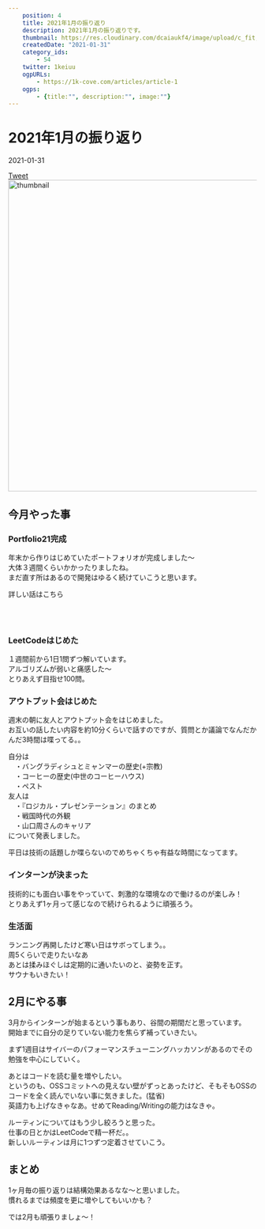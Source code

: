 ```yaml
---
    position: 4
    title: 2021年1月の振り返り
    description: 2021年1月の振り返りです。
    thumbnail: https://res.cloudinary.com/dcaiaukf4/image/upload/c_fit,co_rgb:333,l_text:Sawarabi%20Gothic_53_bold_start:2021%25E5%25B9%25B41%25E6%259C%2588%25E3%2581%25AE%25E6%258C%25AF%25E3%2582%258A%25E8%25BF%2594%25E3%2582%258A,w_1000/v1621601547/ogp_b3ezfg.jpg
    createdDate: "2021-01-31"
    category_ids: 
        - 54
    twitter: 1keiuu
    ogpURLs: 
        - https://1k-cove.com/articles/article-1
    ogps: 
        - {title:"", description:"", image:""}
---
```

# 2021年1月の振り返り

<div class="info">
    <div class="info__inner">
        <categorychips :chips="categories"></categorychips>
        <div class="created-date">
            <Icon iconName="calendar"></Icon>
            <p>2021-01-31</p>
        </div>
    </div>
    <div class="reading-time --sp">
        <Icon  iconName="clock"></Icon>
        <p id="readingTimeSp"></p>
    </div>
        <div class="sns-link__group">
        <a href="https://twitter.com/share?ref_src=twsrc%5Etfw" class="twitter-share-button" data-size="large" data-via="1keiuu" data-related="" data-show-count="false">Tweet</a><script defer src="https://platform.twitter.com/widgets.js" charset="utf-8"></script>
    </div>
</div>

<div class="thumbnail__wrapper">
    <img width="1200px" height="630px" src="https://res.cloudinary.com/dcaiaukf4/image/upload/c_fit,co_rgb:333,l_text:Sawarabi%20Gothic_53_bold_start:2021%25E5%25B9%25B41%25E6%259C%2588%25E3%2581%25AE%25E6%258C%25AF%25E3%2582%258A%25E8%25BF%2594%25E3%2582%258A,w_1000/v1621601547/ogp_b3ezfg.jpg" class="thumbnail" alt="thumbnail" >
</div>

## 今月やった事  

### Portfolio21完成  
年末から作りはじめていたポートフォリオが完成しました〜  
大体３週間くらいかかったりましたね。  
まだ直す所はあるので開発はゆるく続けていこうと思います。  

詳しい話はこちら

<ogp-card :ogpindex="0" :ogps="ogps"></ogp-card>  
<br/>  

### LeetCodeはじめた  
１週間前から1日1問ずつ解いています。  
アルゴリズムが弱いと痛感した〜  
とりあえず目指せ100問。  

### アウトプット会はじめた
週末の朝に友人とアウトプット会をはじめました。  
お互いの話したい内容を約10分くらいで話すのですが、質問とか議論でなんだかんだ3時間は喋ってる。。  

自分は  
　・バングラディシュとミャンマーの歴史(+宗教)  
　・コーヒーの歴史(中世のコーヒーハウス)  
　・ペスト    
友人は  
　・『ロジカル・プレゼンテーション』のまとめ  
　・戦国時代の外観  
　・山口周さんのキャリア  
について発表しました。  

平日は技術の話題しか喋らないのでめちゃくちゃ有益な時間になってます。  

### インターンが決まった  
技術的にも面白い事をやっていて、刺激的な環境なので働けるのが楽しみ！  
とりあえず1ヶ月って感じなので続けられるように頑張ろう。  

### 生活面  
ランニング再開したけど寒い日はサボってしまう。。    
周5くらいで走りたいなあ    
あとは揉みほぐしは定期的に通いたいのと、姿勢を正す。  
サウナもいきたい！

## 2月にやる事  

3月からインターンが始まるという事もあり、谷間の期間だと思っています。  
開始までに自分の足りていない能力を焦らず補っていきたい。  
  
まず1週目はサイバーのパフォーマンスチューニングハッカソンがあるのでその勉強を中心にしていく。  

あとはコードを読む量を増やしたい。  
というのも、OSSコミットへの見えない壁がずっとあったけど、そもそもOSSのコードを全く読んでいない事に気きました。(猛省)  
英語力も上げなきゃなあ。せめてReading/Writingの能力はなきゃ。  

ルーティンについてはもう少し絞ろうと思った。  
仕事の日とかはLeetCodeで精一杯だ。。    
新しいルーティンは月に1つずつ定着させていこう。    

## まとめ
1ヶ月毎の振り返りは結構効果あるなな〜と思いました。  
慣れるまでは頻度を更に増やしてもいいかも？  
  
では2月も頑張りましょ〜！
